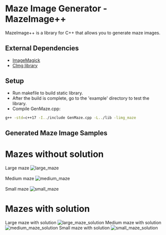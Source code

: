# Maze Image Generator - MazeImage++ #
MazeImage++ is a library for C++ that allows you to generate maze images.

## External Dependencies ##
- <a href="https://imagemagick.org/script/download.php">ImageMagick</a>
- <a href="http://cimg.eu/">CImg library</a>

## Setup ##
- Run makefile to build static library.
- After the build is complete, go to the 'example' directory to test the library.
- Compile GenMaze.cpp:
```sh
g++ -std=c++17 -I../include GenMaze.cpp -L../lib -limg_maze
```

## Generated Maze Image Samples ##
# Mazes without solution #
Large maze
![large_maze](https://user-images.githubusercontent.com/78135477/140655627-f7d3e1de-aca5-4fd6-9789-aee5d357d915.png)
<br><br>
Medium maze
![medium_maze](https://user-images.githubusercontent.com/78135477/140655634-c13e53e5-8608-4347-ba8c-dbe8b44749d4.png)
<br><br>
Small maze
![small_maze](https://user-images.githubusercontent.com/78135477/140655648-ada21a7d-ba15-47a8-82dc-23060a49fb98.png)

# Mazes with solution #
Large maze with solution
![large_maze_solution](https://user-images.githubusercontent.com/78135477/140655652-2d18ce0f-797b-4456-8aa0-3d0de5ddf0e9.png)
Medium maze with solution
![medium_maze_solution](https://user-images.githubusercontent.com/78135477/140655660-2694a69b-dcc1-483d-8663-0b27fee01757.png)
Small maze with solution
![small_maze_solution](https://user-images.githubusercontent.com/78135477/140655668-7e610ed4-5f51-44ac-b97a-d3e153f49232.png)